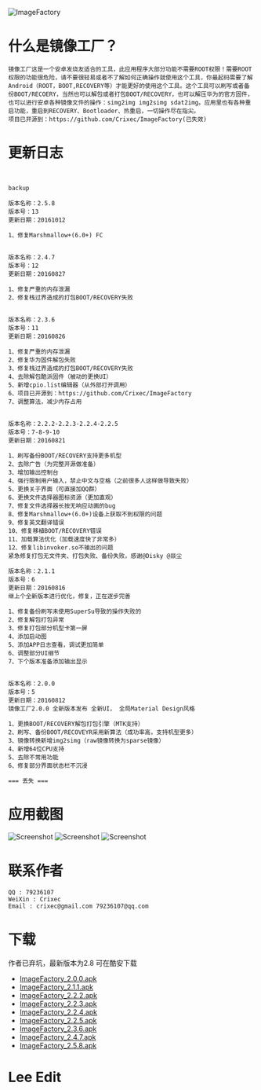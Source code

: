 ![ImageFactory](https://raw.githubusercontent.com/GangLeeGithub/ImageFactory/master/app/src/main/ic_launcher-web.png)
# 什么是镜像工厂？
```
镜像工厂这是一个安卓发烧友适合的工具，此应用程序大部分功能不需要ROOT权限！需要ROOT权限的功能很危险，请不要很轻易或者不了解如何正确操作就使用这个工具，你最起码需要了解Android（ROOT，BOOT,RECOVERY等）才能更好的使用这个工具。这个工具可以刷写或者备份BOOT/RECOERY，当然也可以解包或者打包BOOT/RECOVERY，也可以解压华为的官方固件，也可以进行安卓各种镜像文件的操作：simg2img img2simg sdat2img。应用里也有各种重启功能，重启到RECOVERY、Bootloader、热重启，一切操作尽在指尖。
项目已开源到：https://github.com/Crixec/ImageFactory(已失效)

```
# 更新日志
```


backup

版本名称：2.5.8
版本号：13
更新日期：20161012

1、修复Marshmallow+(6.0+) FC


版本名称：2.4.7
版本号：12
更新日期：20160827

1、修复严重的内存泄漏
2、修复栈过界造成的打包BOOT/RECOVERY失败


版本名称：2.3.6
版本号：11
更新日期：20160826

1、修复严重的内存泄漏
2、修复华为固件解包失败
3、修复栈过界造成的打包BOOT/RECOVERY失败
4、去除解包酷派固件（被动的更换UI）
5、新增cpio.list编辑器（从外部打开调用）
6、项目已开源到：https://github.com/Crixec/ImageFactory
7、调整算法，减少内存占用


版本名称：2.2.2-2.2.3-2.2.4-2.2.5
版本号：7-8-9-10
更新日期：20160821

1、刷写备份BOOT/RECOVERY支持更多机型
2、去除广告（为完整开源做准备）
3、增加输出控制台
4、强行限制用户输入，禁止中文与空格（之前很多人这样做导致失败）
5、更换关于界面（可直接加QQ群）
6、更换文件选择器图标资源（更加直观）
7、修复文件选择器长按无响应动画的bug
8、修复Marshmallow+(6.0+)设备上获取不到权限的问题
9、修复英文翻译错误
10、修复移植BOOT/RECOVERY错误
11、加载算法优化（加载速度快了非常多）
12、修复libinvoker.so不输出的问题
紧急修复打包无文件夹、打包失败、备份失败，感谢@Disky @燚尘

版本名称：2.1.1
版本号：6
更新日期：20160816
继上个全新版本进行优化，修复，正在逐步完善

1、修复备份刷写未使用SuperSu导致的操作失败的
2、修复解包打包异常
3、修复打包部分机型卡第一屏
4、添加启动图
5、添加APP日志查看，调试更加简单
6、调整部分UI细节
7、下个版本准备添加输出显示


版本名称：2.0.0
版本号：5
更新日期：20160812
镜像工厂2.0.0 全新版本发布 全新UI， 全局Material Design风格

1、更换BOOT/RECOVERY解包打包引擎（MTK支持）
2、刷写、备份BOOT/RECOVEYR采用新算法（成功率高，支持机型更多）
3、镜像转换新增img2simg（raw镜像转换为sparse镜像）
4、新增64位CPU支持
5、去除不常用功能
6、修复部分界面状态栏不沉浸

=== 丢失 ===

```
# 应用截图
![Screenshot](https://raw.githubusercontent.com/GangLeeGithub/ImageFactory/master/Screenshots/splash.png)
![Screenshot](https://raw.githubusercontent.com/GangLeeGithub/ImageFactory/master/Screenshots/main_page_1.png)
![Screenshot](https://raw.githubusercontent.com/GangLeeGithub/ImageFactory/master/Screenshots/main_page_2.png)

# 联系作者
```
QQ : 79236107
WeiXin : Crixec
Email : crixec@gmail.com 79236107@qq.com
```

# 下载
作者已弃坑，最新版本为2.8 可在酷安下载
* [ImageFactory_2.0.0.apk](https://github.com/GangLeeGithub/ImageFactory/blob/master/app/ImageFactory_2.0.0.apk)
* [ImageFactory_2.1.1.apk](https://github.com/GangLeeGithub/ImageFactory/blob/master/app/ImageFactory_2.1.1.apk)
* [ImageFactory_2.2.2.apk](https://github.com/GangLeeGithub/ImageFactory/blob/master/app/ImageFactory_2.2.2.apk)
* [ImageFactory_2.2.3.apk](https://github.com/GangLeeGithub/ImageFactory/blob/master/app/ImageFactory_2.2.3.apk)
* [ImageFactory_2.2.4.apk](https://github.com/GangLeeGithub/ImageFactory/blob/master/app/ImageFactory_2.2.4.apk)
* [ImageFactory_2.2.5.apk](https://github.com/GangLeeGithub/ImageFactory/blob/master/app/ImageFactory_2.2.5.apk)
* [ImageFactory_2.3.6.apk](https://github.com/GangLeeGithub/ImageFactory/blob/master/app/ImageFactory_2.3.6.apk)
* [ImageFactory_2.4.7.apk](https://github.com/GangLeeGithub/ImageFactory/blob/master/app/ImageFactory_2.4.7.apk)
* [ImageFactory_2.5.8.apk](https://github.com/GangLeeGithub/ImageFactory/blob/master/app/ImageFactory_2.5.8.apk)

# Lee Edit
